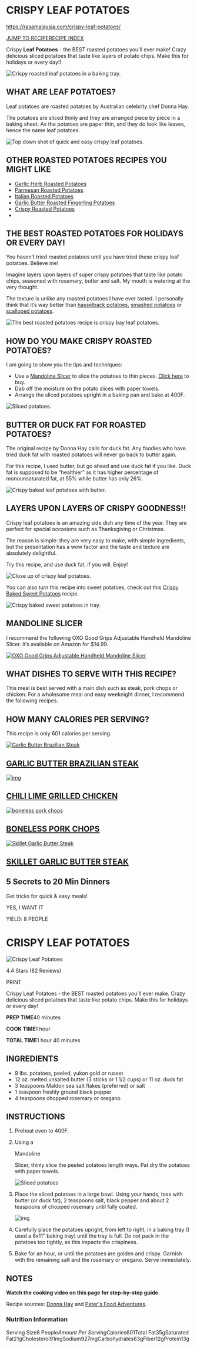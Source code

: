 # CRISPY LEAF POTATOES

https://rasamalaysia.com/crispy-leaf-potatoes/

[JUMP TO RECIPE](https://rasamalaysia.com/crispy-leaf-potatoes/#mv-creation-46)[RECIPE INDEX](https://rasamalaysia.com/recipe-index-gallery/)

Crispy **Leaf Potatoes** - the BEST roasted potatoes you'll ever make! Crazy delicious sliced potatoes that taste like layers of potato chips. Make this for holidays or every day!!



![Crispy roasted leaf potatoes in a baking tray.](https://rasamalaysia.com/wp-content/uploads/2018/10/crispy-leaf-potatoes03.jpg)



## WHAT ARE LEAF POTATOES?

Leaf potatoes are roasted potatoes by Australian celebrity chef Donna Hay.

The potatoes are sliced thinly and they are arranged piece by piece in a baking sheet. As the potatoes are paper thin, and they do look like leaves, hence the name leaf potatoes.



![Top down shot of quick and easy crispy leaf potatoes.](https://rasamalaysia.com/wp-content/uploads/2018/10/crispy-leaf-potatoes04.jpg)



## OTHER ROASTED POTATOES RECIPES YOU MIGHT LIKE

- [Garlic Herb Roasted Potatoes](https://rasamalaysia.com/garlic-herb-roasted-potatoes/)
- [Parmesan Roasted Potatoes](https://rasamalaysia.com/parmesan-roasted-potatoes/)
- [Italian Roasted Potatoes](https://rasamalaysia.com/italian-roasted-potatoes/)
- [Garlic Butter Roasted Fingerling Potatoes](https://rasamalaysia.com/garlic-butter-roasted-fingerling-potatoes/s/)
- [Crispy Roasted Potatoes](https://rasamalaysia.com/crispy-roasted-potatoes/)
- 

## THE BEST ROASTED POTATOES FOR HOLIDAYS OR EVERY DAY!

You haven’t tried roasted potatoes until you have tried these crispy leaf potatoes. Believe me!

Imagine layers upon layers of super crispy potatoes that taste like potato chips, seasoned with rosemary, butter and salt. My mouth is watering at the very thought.

The texture is unlike any roasted potatoes I have ever tasted. I personally think that it’s way better than [hasselback potatoes](https://rasamalaysia.com/garlic-butter-hasselback-potatoes/), [smashed potatoes](https://rasamalaysia.com/garlic-pesto-smashed-potatoes/) or [scalloped potatoes](https://rasamalaysia.com/scalloped-potatoes/).



![The best roasted potatoes recipe is crispy bay leaf potatoes.](https://rasamalaysia.com/wp-content/uploads/2018/10/crispy-leaf-potatoes02.jpg)



## HOW DO YOU MAKE CRISPY ROASTED POTATOES?

I am going to show you the tips and techniques:

- Use a [Mandoline Slicer](https://www.amazon.com/gp/product/B000YDO2LG/ref=as_li_qf_sp_asin_il_tl?ie=UTF8&tag=rasamala-20&camp=1789&creative=9325&linkCode=as2&creativeASIN=B000YDO2LG&linkId=e16c58007f58e2f32be6f4a8f457e139) to slice the potatoes to thin pieces. [Click here](https://www.amazon.com/gp/product/B000YDO2LG/ref=as_li_qf_sp_asin_il_tl?ie=UTF8&tag=rasamala-20&camp=1789&creative=9325&linkCode=as2&creativeASIN=B000YDO2LG&linkId=e16c58007f58e2f32be6f4a8f457e139) to buy.
- Dab off the moisture on the potato slices with paper towels.
- Arrange the sliced potatoes upright in a baking pan and bake at 400F.



![Sliced potatoes.](https://rasamalaysia.com/wp-content/uploads/2018/10/crispy-leaf-potatoes09.jpg)



## BUTTER OR DUCK FAT FOR ROASTED POTATOES?

The original recipe by Donna Hay calls for duck fat. Any foodies who have tried duck fat with roasted potatoes will never go back to butter again.

For this recipe, I used butter, but go ahead and use duck fat if you like. Duck fat is supposed to be “healthier” as it has higher percentage of monounsaturated fat, at 55% while butter has only 26%.



![Crispy baked leaf potatoes with butter.](https://rasamalaysia.com/wp-content/uploads/2018/10/crispy-leaf-potatoes01.jpg)



## LAYERS UPON LAYERS OF CRISPY GOODNESS!!

Crispy leaf potatoes is an amazing side dish any time of the year. They are perfect for special occasions such as Thanksgiving or Christmas.

The reason is simple: they are very easy to make, with simple ingredients, but the presentation has a wow factor and the taste and texture are absolutely delightful.

Try this recipe, and use duck fat, if you will. Enjoy!



![Close up of crispy leaf potatoes.](https://rasamalaysia.com/wp-content/uploads/2018/10/crispy-leaf-potatoes05.jpg)



You can also turn this recipe into sweet potatoes, check out this [Crispy Baked Sweet Potatoes](https://rasamalaysia.com/crispy-baked-sweet-potatoes/) recipe.



![Crispy baked sweet potatoes in tray.](https://rasamalaysia.com/wp-content/uploads/2018/11/crispy-baked-sweet-potato5.jpg)



## MANDOLINE SLICER

I recommend the following OXO Good Grips Adjustable Handheld Mandoline Slicer. It’s available on Amazon for $14.99.



[![OXO Good Grips Adjustable Handheld Mandoline Slicer](https://rasamalaysia.com/wp-content/uploads/2016/11/OxoSlicer.jpg)](https://www.amazon.com/gp/product/B000YDO2LG/ref=as_li_qf_sp_asin_il_tl?ie=UTF8&tag=rasamala-20&camp=1789&creative=9325&linkCode=as2&creativeASIN=B000YDO2LG&linkId=e16c58007f58e2f32be6f4a8f457e139)



## WHAT DISHES TO SERVE WITH THIS RECIPE?

This meal is best served with a main dish such as steak, pork chops or chicken. For a wholesome meal and easy weeknight dinner, I recommend the following recipes.

## HOW MANY CALORIES PER SERVING?

This recipe is only 601 calories per serving.

[![Garlic Butter Brazilian Steak](https://rasamalaysia.com/wp-content/uploads/2016/11/garlic-butter-brazilian-steak-thumb-166x166.jpg)](https://rasamalaysia.com/garlic-butter-brazilian-steak/)

## [GARLIC BUTTER BRAZILIAN STEAK](https://rasamalaysia.com/garlic-butter-brazilian-steak/)

[![img](https://rasamalaysia.com/wp-content/uploads/2014/05/chili-lime-chicken-thumb-166x166.jpg)](https://rasamalaysia.com/chili-lime-chicken/)

## [CHILI LIME GRILLED CHICKEN](https://rasamalaysia.com/chili-lime-chicken/)

[![boneless pork chops](https://rasamalaysia.com/wp-content/uploads/2019/04/honey-garlic-pork-chops-thumb-166x166.jpg)](https://rasamalaysia.com/honey-garlic-pork-chops/)

## [BONELESS PORK CHOPS](https://rasamalaysia.com/honey-garlic-pork-chops/)

[![Skillet Garlic Butter Steak](https://rasamalaysia.com/wp-content/uploads/2018/12/garlic-butter-steak-thumb-166x166.jpg)](https://rasamalaysia.com/garlic-butter-steak/)

## [SKILLET GARLIC BUTTER STEAK](https://rasamalaysia.com/garlic-butter-steak/)

## 5 Secrets to 20 Min Dinners

Get tricks for quick & easy meals!

YES, I WANT IT

YIELD: 8 PEOPLE

# CRISPY LEAF POTATOES

![Crispy Leaf Potatoes](https://rasamalaysia.com/wp-content/uploads/2018/10/crispy-leaf-potatoes-thumb-480x480.jpg)



4.4 Stars (82 Reviews)

PRINT

Crispy Leaf Potatoes - the BEST roasted potatoes you'll ever make. Crazy delicious sliced potatoes that taste like potato chips. Make this for holidays or every day!

**PREP TIME**40 minutes

**COOK TIME**1 hour

**TOTAL TIME**1 hour 40 minutes

## INGREDIENTS

- 9 lbs. potatoes, peeled, yukon gold or russet
- 12 oz. melted unsalted butter (3 sticks or 1 1/2 cups) or 11 oz. duck fat
- 3 teaspoons Maldon sea salt flakes (preferred) or salt
- 1 teaspoon freshly ground black pepper
- 4 teaspoons chopped rosemary or oregano

## INSTRUCTIONS

1. Preheat oven to 400F.

2. Using a

    

   Mandoline

    

   Slicer, thinly slice the peeled potatoes length ways. Pat dry the potatoes with paper towels.

   ![Sliced potatoes](https://rasamalaysia.com/wp-content/uploads/2018/10/crispy-leaf-potatoes-sliced.jpg)

3. Place the sliced potatoes in a large bowl. Using your hands, toss with butter (or duck fat), 2 teaspoons salt, black pepper and about 2 teaspoons of chopped rosemary until fully coated.

   ![img](https://rasamalaysia.com/wp-content/uploads/2018/10/crispy-leaf-potatoes-seasoned.jpg)

4. Carefully place the potatoes upright, from left to right, in a baking tray (I used a 8x11" baking tray) until the tray is full. Do not pack in the potatoes too tightly, as this impacts the crispiness.

5. Bake for an hour, or until the potatoes are golden and crispy. Garnish with the remaining salt and the rosemary or oregano. Serve immediately.

## NOTES



**Watch the cooking video on this page for step-by-step guide.**

Recipe sources: [Donna Hay](http://www.donnahay.com.au/) and [Peter's Food Adventures](https://petersfoodadventures.com/2016/12/09/crispy-leaf-potatoes/).

### Nutrition Information

Serving Size8 People*Amount Per Serving*Calories601Total Fat35gSaturated Fat21gCholesterol91mgSodium927mgCarbohydrates63gFiber12gProtein13g